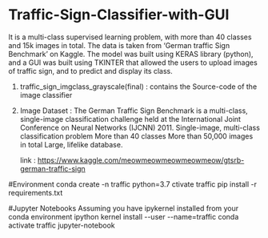 # Traffic-Sign-Classifier-with-GUI
It is a multi-class supervised learning problem, with more than 40 classes and 15k images in total.
The data is taken from ‘German traffic Sign Benchmark’ on Kaggle. 
The model was built using KERAS library (python), and a GUI was built using TKINTER that allowed the users to upload images of traffic sign, and to predict and display its class.

1. traffic_sign_imgclass_grayscale(final) : contains the Source-code of the image classifier
2. Image Dataset : The German Traffic Sign Benchmark is a multi-class, single-image classification challenge held at the International Joint  Conference on Neural Networks (IJCNN) 2011.
    Single-image, multi-class classification problem
    More than 40 classes
    More than 50,000 images in total
    Large, lifelike database.
    
    link : https://www.kaggle.com/meowmeowmeowmeowmeow/gtsrb-german-traffic-sign
    
 #Environment
    conda create -n traffic python=3.7
    ctivate traffic
    pip install -r requirements.txt
    
#Jupyter Notebooks
Assuming you have ipykernel installed from your conda environment
    ipython kernel install --user --name=traffic
    conda activate traffic
    jupyter-notebook

